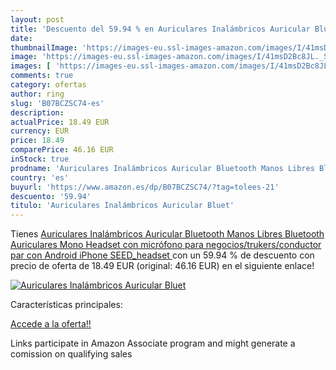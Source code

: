 ```yaml
---
layout: post
title: 'Descuento del 59.94 % en Auriculares Inalámbricos Auricular Bluet'
date: 
thumbnailImage: 'https://images-eu.ssl-images-amazon.com/images/I/41msD2Bc8JL._SL200_.jpg'
image: 'https://images-eu.ssl-images-amazon.com/images/I/41msD2Bc8JL._SL200_.jpg'
images: [ 'https://images-eu.ssl-images-amazon.com/images/I/41msD2Bc8JL._SL200_.jpg' ]
comments: true
category: ofertas
author: ring
slug: 'B07BCZSC74-es'
description:
actualPrice: 18.49 EUR
currency: EUR
price: 18.49
comparePrice: 46.16 EUR
inStock: true
prodname: 'Auriculares Inalámbricos Auricular Bluetooth Manos Libres Bluetooth Auriculares Mono Headset con micrófono para negocios/trukers/conductor par con Android iPhone  SEED_headset '
country: 'es'
buyurl: 'https://www.amazon.es/dp/B07BCZSC74/?tag=tolees-21'
descuento: '59.94'
titulo: 'Auriculares Inalámbricos Auricular Bluet'
---
```


Tienes [Auriculares Inalámbricos Auricular Bluetooth Manos Libres Bluetooth Auriculares Mono Headset con micrófono para negocios/trukers/conductor par con Android iPhone  SEED_headset ](https://www.amazon.es/dp/B07BCZSC74/?tag=tolees-21) con un 59.94 % de descuento con precio de oferta de 18.49 EUR (original: 46.16 EUR) en el siguiente enlace!

[![Auriculares Inalámbricos Auricular Bluet](https://images-eu.ssl-images-amazon.com/images/I/41msD2Bc8JL._SL200_.jpg)](https://www.amazon.es/dp/B07BCZSC74/?tag=tolees-21)

Características principales:


[Accede a la oferta!!](https://www.amazon.es/dp/B07BCZSC74/?tag=tolees-21)

Links participate in Amazon Associate program and might generate a comission on qualifying sales


